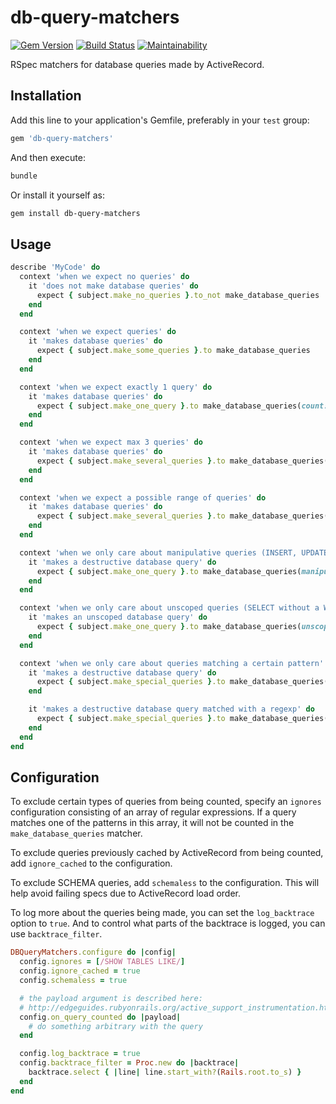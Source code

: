 # db-query-matchers

[![Gem Version](https://badge.fury.io/rb/db-query-matchers.svg)](https://badge.fury.io/rb/db-query-matchers)
[![Build Status](https://github.com/civiccc/db-query-matchers/actions/workflows/ci.yml/badge.svg)](https://github.com/civiccc/db-query-matchers/actions)
[![Maintainability](https://api.codeclimate.com/v1/badges/776d6f7223e01be5f17a/maintainability)](https://codeclimate.com/github/brigade/db-query-matchers/maintainability)

RSpec matchers for database queries made by ActiveRecord.

## Installation

Add this line to your application's Gemfile, preferably in your `test` group:

```ruby
gem 'db-query-matchers'
```

And then execute:

```bash
bundle
```

Or install it yourself as:

```bash
gem install db-query-matchers
```

## Usage

```ruby
describe 'MyCode' do
  context 'when we expect no queries' do
    it 'does not make database queries' do
      expect { subject.make_no_queries }.to_not make_database_queries
    end
  end

  context 'when we expect queries' do
    it 'makes database queries' do
      expect { subject.make_some_queries }.to make_database_queries
    end
  end

  context 'when we expect exactly 1 query' do
    it 'makes database queries' do
      expect { subject.make_one_query }.to make_database_queries(count: 1)
    end
  end

  context 'when we expect max 3 queries' do
    it 'makes database queries' do
      expect { subject.make_several_queries }.to make_database_queries(count: 0..3)
    end
  end

  context 'when we expect a possible range of queries' do
    it 'makes database queries' do
      expect { subject.make_several_queries }.to make_database_queries(count: 3..5)
    end
  end

  context 'when we only care about manipulative queries (INSERT, UPDATE, DELETE)' do
    it 'makes a destructive database query' do
      expect { subject.make_one_query }.to make_database_queries(manipulative: true)
    end
  end

  context 'when we only care about unscoped queries (SELECT without a WHERE or LIMIT clause))' do
    it 'makes an unscoped database query' do
      expect { subject.make_one_query }.to make_database_queries(unscoped: true)
    end
  end

  context 'when we only care about queries matching a certain pattern' do
    it 'makes a destructive database query' do
      expect { subject.make_special_queries }.to make_database_queries(matching: 'DELETE * FROM')
    end

    it 'makes a destructive database query matched with a regexp' do
      expect { subject.make_special_queries }.to make_database_queries(matching: /DELETE/)
    end
  end
end
```

## Configuration

To exclude certain types of queries from being counted, specify an
`ignores` configuration consisting of an array of regular expressions. If
a query matches one of the patterns in this array, it will not be
counted in the `make_database_queries` matcher.

To exclude queries previously cached by ActiveRecord from being counted,
add `ignore_cached` to the configuration.

To exclude SCHEMA queries, add `schemaless` to the configuration. This will
help avoid failing specs due to ActiveRecord load order.

To log more about the queries being made, you can set the `log_backtrace`
option to `true`. And to control what parts of the backtrace is logged,
you can use `backtrace_filter`.

```ruby
DBQueryMatchers.configure do |config|
  config.ignores = [/SHOW TABLES LIKE/]
  config.ignore_cached = true
  config.schemaless = true

  # the payload argument is described here:
  # http://edgeguides.rubyonrails.org/active_support_instrumentation.html#sql-active-record
  config.on_query_counted do |payload|
    # do something arbitrary with the query
  end

  config.log_backtrace = true
  config.backtrace_filter = Proc.new do |backtrace|
    backtrace.select { |line| line.start_with?(Rails.root.to_s) }
  end
end
```
